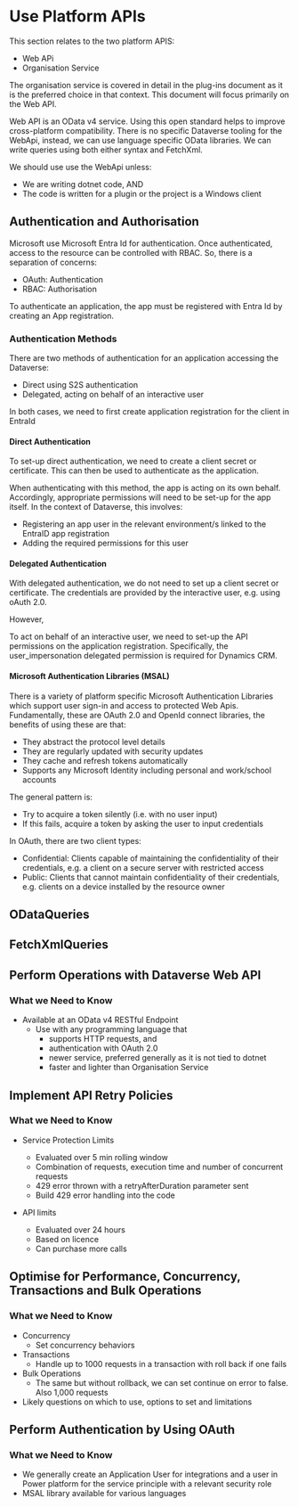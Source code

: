 # Use Platform APIs

This section relates to the two platform APIS:

- Web APi
- Organisation Service

The organisation service is covered in detail in the plug-ins document as it is
the preferred choice in that context. This document will focus primarily on the
Web API.

Web API is an OData v4 service. Using this open standard helps to improve
cross-platform compatibility. There is no specific Dataverse tooling for the
WebApi, instead, we can use language specific OData libraries. We can write
queries using both either syntax and FetchXml.

We should use use the WebApi unless:

- We are writing dotnet code, AND
- The code is written for a plugin or the project is a Windows client

## Authentication and Authorisation

Microsoft use Microsoft Entra Id for authentication. Once authenticated, access
to the resource can be controlled with RBAC. So, there is a separation of
concerns:

- OAuth: Authentication
- RBAC: Authorisation

To authenticate an application, the app must be registered with Entra Id by
creating an App registration.

### Authentication Methods

There are two methods of authentication for an application accessing the
Dataverse:

- Direct using S2S authentication
- Delegated, acting on behalf of an interactive user

In both cases, we need to first create application registration for the client
in EntraId

#### Direct Authentication

To set-up direct authentication, we need to create a client secret or
certificate. This can then be used to authenticate as the application.

When authenticating with this method, the app is acting on its own behalf.
Accordingly, appropriate permissions will need to be set-up for the app itself.
In the context of Dataverse, this involves:

- Registering an app user in the relevant environment/s linked to the EntraID
app registration
- Adding the required permissions for this user

#### Delegated Authentication

With delegated authentication, we do not need to set up a client secret or
certificate. The credentials are provided by the interactive user, e.g. using
oAuth 2.0.

However,

To act on behalf of an interactive user, we need to set-up the API permissions
on the application registration. Specifically, the user_impersonation delegated
permission is required for Dynamics CRM.

#### Microsoft Authentication Libraries (MSAL)

There is a variety of platform specific Microsoft Authentication Libraries which
support user sign-in and access to protected Web Apis. Fundamentally, these are
OAuth 2.0 and OpenId connect libraries, the benefits of using these are that:

- They abstract the protocol level details
- They are regularly updated with security updates
- They cache and refresh tokens automatically
- Supports any Microsoft Identity including personal and work/school accounts

The general pattern is:

- Try to acquire a token silently (i.e. with no user input)
- If this fails, acquire a token by asking the user to input credentials

In OAuth, there are two client types:

- Confidential: Clients capable of maintaining the confidentiality of their
credentials, e.g. a client on a secure server with restricted access
- Public: Clients that cannot maintain confidentiality of their credentials,
e.g. clients on a device installed by the resource owner

## ODataQueries

## FetchXmlQueries

## Perform Operations with Dataverse Web API

### What we Need to Know

- Available at an OData v4 RESTful Endpoint
  - Use with any programming language that
    - supports HTTP requests, and
    - authentication with OAuth 2.0
    - newer service, preferred generally as it is not tied to dotnet
    - faster and lighter than Organisation Service

## Implement API Retry Policies

### What we Need to Know

- Service Protection Limits
  - Evaluated over 5 min rolling window
  - Combination of requests, execution time and number of concurrent requests
  - 429 error thrown with a retryAfterDuration parameter sent
  - Build 429 error handling into the code

- API limits
  - Evaluated over 24 hours
  - Based on licence
  - Can purchase more calls

## Optimise for Performance, Concurrency, Transactions and Bulk Operations

### What we Need to Know

- Concurrency
  - Set concurrency behaviors
- Transactions
  - Handle up to 1000 requests in a transaction with roll back if one fails
- Bulk Operations
  - The same but without rollback, we can set continue on error to false. Also
  1,000 requests
- Likely questions on which to use, options to set and limitations

## Perform Authentication by Using OAuth

### What we Need to Know

- We generally create an Application User for integrations and a user in Power
platform for the service principle with a relevant security role
- MSAL library available for various languages
